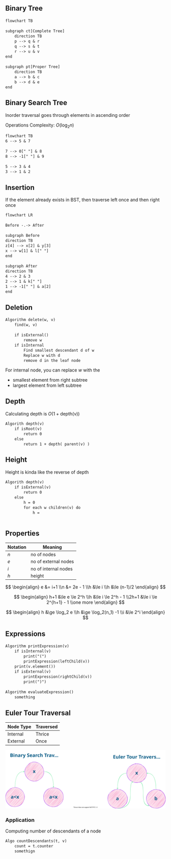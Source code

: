## Binary Tree

```mermaid
flowchart TB

subgraph ct[Complete Tree]
	direction TB
	p --> q & r
	q --> s & t
	r --> u & v
end

subgraph pt[Proper Tree]
	direction TB
	a --> b & c
	b --> d & e
end
```

## Binary Search Tree

Inorder traversal goes through elements in ascending order

Operations Complexity: $O(\log_2 n)$

```mermaid
flowchart TB
6 --> 5 & 7

7 --> 0[" "] & 8
8 --> -1[" "] & 9

5 --> 3 & 4
3 --> 1 & 2
```

## Insertion

If the element already exists in BST, then traverse left once and then right once

```mermaid
flowchart LR

Before -.-> After

subgraph Before
direction TB
z[4] --> x[2] & y[3]
x --> w[1] & l[" "]
end

subgraph After
direction TB
4 --> 2 & 3
2 --> 1 & k[" "]
1 --> -1[" "] & a[2]
end
```

## Deletion

```pseudocode
Algorithm delete(w, v)
	find(w, v)
	
	if isExternal()
		remove w
	if isInternal
		Find smallest descendant d of w
		Replace w with d
		remove d in the leaf node
```

For internal node, you can replace $w$ with the

- smallest element from right subtree
- largest element from left subtree

## Depth

Calculating depth is $O\Big(1 + \text{depth(v)} \Big)$

```pseudocode
Algorith depth(v)
	if isRoot(v)
		return 0
	else
		return 1 + depth( parent(v) )
```

## Height

Height is kinda like the reverse of depth

```pseudocode
Algorith depth(v)
	if isExternal(v)
		return 0
	else
		h = 0
		for each w children(v) do
			h = 
		
```

## Properties

| Notation | Meaning              |
| -------- | -------------------- |
| $n$      | no of nodes          |
| $e$      | no of external nodes |
| $i$      | no of internal nodes |
| $h$      | height               |

$$
\begin{align}
e &= i+1 \\n &= 2e - 1 \\h &\le i \\h &\le (n-1)/2
\end{align}
$$

$$
\begin{align}
h+1 &\le e \le 2^h \\h &\le i \le 2^h - 1 \\2h+1 &\le i \le 2^{h+1} - 1 \\one more
\end{align}
$$

$$
\begin{align}
h &\ge \log_2 e \\h &\ge \log_2(n_1) -1 \\i &\le 2^i
\end{align}
$$

## Expressions

```pseudocode
Algorithm printExpression(v)
	if isInternal(v)
		print("(")
		printExpression(leftChild(v))
	print(v.element())
	if isExternal(v)
		printExpression(rightChild(v))
		print(")")
		
Algorithm evaluateExpression()
	something
```

## Euler Tour Traversal

| Node Type | Traversed |
| --------- | --------- |
| Internal  | Thrice    |
| External  | Once      |

![traversal](assets/traversal.svg)

### Application

Computing number of descendants of a node

```pseudocode
Algo countDescendants(t, v)
	count = t.counter
	somethign
```

